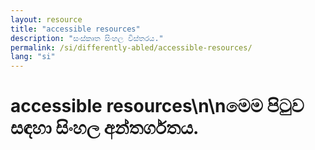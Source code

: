 ```yaml
---
layout: resource
title: "accessible resources"
description: "සංස්කෘත සිංහල විස්තරය."
permalink: /si/differently-abled/accessible-resources/
lang: "si"
---
```


# accessible resources\n\nමෙම පිටුව සඳහා සිංහල අන්තර්ගතය.
